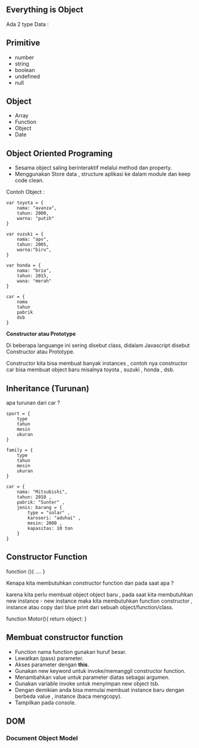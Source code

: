 ## Everything is Object

Ada 2 type Data :

Primitive
----------
- number
- string
- boolean
- undefined
- null

Object
---------
- Array 
- Function
- Object
- Date

Object Oriented Programing
---------------------------
- Sesama object saling berinteraktif melalui method dan property.
- Menggunakan Store data , structure aplikasi ke dalam module dan keep code clean.


Contoh Object :

    var toyota = {
        nama: "avanza",
        tahun: 2000,
        warna: "putih"
    }

    var suzuki = {
        nama: "apv",
        tahun: 2005,
        warna:"biru",
    }

    var honda = {
        nama: "brio",
        tahun: 2015,
        wana: "merah"
    }

    car = {
        nama
        tahun
        pabrik
        dsb
    }

**Constructor atau Prototype**

Di beberapa languange ini sering disebut class, didalam Javascript disebut Constructor atau Prototype.

Constructor kita bisa membuat banyak instances , contoh nya constructor car bisa membuat object baru misalnya toyota , suzuki , honda , dsb.

## Inheritance (Turunan)

apa turunan dari car ?

    sport = {
        type 
        tahun
        mesin
        ukuran
    }

    family = {
        type 
        tahun
        mesin
        ukuran
    }

    car = {
        nama: "Mitsubishi",
        tahun: 2010 ,
        pabrik: "Sunter" ,
        jenis: barang = {
            type = "solar" ,
            karoseri: "aduhai" ,
            mesin: 2000 ,
            kapasitas: 10 ton
        }
    }

## Constructor Function

function (){ .... }

Kenapa kita membutuhkan constructor function dan pada saat apa ?

karena kita perlu membuat object object baru , pada saat kita membutuhkan new instance - new instance maka kita membutuhkan function constructor , instance atau copy dari blue print dari sebuah object/function/class.

function Motor(){ return object: }

## Membuat constructor function

- Function nama function gunakan huruf besar.
- Lewatkan (pass) parameter.
- Akses parameter dengan **this**.
- Gunakan new keyword untuk invoke/memanggil constructor function.
- Menambahkan value untuk parameter diatas sebagai argumen.
- Gunakan variable invoke untuk menyimpan new object tsb.
- Dengan demikian anda bisa memulai membuat instance baru dengan berbeda value , instance (baca mengcopy).
- Tampilkan pada console.

## DOM
### Document Object Model


